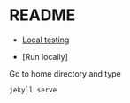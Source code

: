 # README

- [Local testing](https://kbroman.org/simple_site/pages/local_test.html)

- [Run locally]

Go to home directory and type 

```
jekyll serve
```


